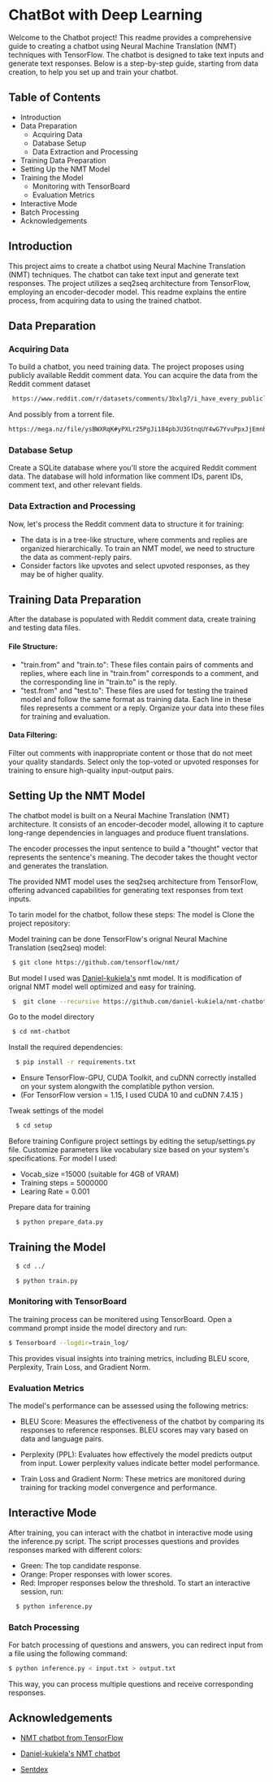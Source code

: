 
# ChatBot with Deep Learning
Welcome to the Chatbot project! This readme provides a comprehensive guide to creating a chatbot using Neural Machine Translation (NMT) techniques with TensorFlow. The chatbot is designed to take text inputs and generate text responses. Below is a step-by-step guide, starting from data creation, to help you set up and train your chatbot.

## Table of Contents
- Introduction  
- Data Preparation 
   - Acquiring Data
   - Database Setup 
   - Data Extraction and Processing 
- Training Data Preparation 
- Setting Up the NMT Model 
- Training the Model
   - Monitoring with TensorBoard 
   - Evaluation Metrics
- Interactive Mode 
- Batch Processing 
- Acknowledgements
## Introduction
This project aims to create a chatbot using Neural Machine Translation (NMT) techniques. The chatbot can take text input and generate text responses. The project utilizes a seq2seq architecture from TensorFlow, employing an encoder-decoder model. This readme explains the entire process, from acquiring data to using the trained chatbot.

## Data Preparation
 
### Acquiring Data
To build a chatbot, you need training data. The project proposes using publicly available Reddit comment data. You can acquire the data from the Reddit comment dataset <br/>
```bash
 https://www.reddit.com/r/datasets/comments/3bxlg7/i_have_every_publicly_available_reddit_comment/?st=j9udbxta&sh=69e4fee7
```

And possibly from a torrent file. <br/>
```bash
https://mega.nz/file/ysBWXRqK#yPXLr25PgJi184pbJU3GtnqUY4wG7YvuPpxJjEmnb9A
```

### Database Setup
Create a SQLite database where you'll store the acquired Reddit comment data. The database will hold information like comment IDs, parent IDs, comment text, and other relevant fields.

### Data Extraction and Processing
Now, let's process the Reddit comment data to structure it for training:

- The data is in a tree-like structure, where comments and replies are organized hierarchically. To train an NMT model, we need to structure the data as comment-reply pairs.
- Consider factors like upvotes and select upvoted responses, as they may be of higher quality.

## Training Data Preparation
After the database is populated with Reddit comment data, create training and testing data files.

#### File Structure:
- "train.from" and "train.to": These files contain pairs of comments and replies, where each line in "train.from" corresponds to a comment, and the corresponding line in "train.to" is the reply.
- "test.from" and "test.to": These files are used for testing the trained model and follow the same format as training data.
Each line in these files represents a comment or a reply. Organize your data into these files for training and evaluation.

#### Data Filtering:
Filter out comments with inappropriate content or those that do not meet your quality standards.
Select only the top-voted or upvoted responses for training to ensure high-quality input-output pairs.

## Setting Up the NMT Model

The chatbot model is built on a Neural Machine Translation (NMT) architecture. It consists of an encoder-decoder model, allowing it to capture long-range dependencies in languages and produce fluent translations.

The encoder processes the input sentence to build a "thought" vector that represents the sentence's meaning. The decoder takes the thought vector and generates the translation.

The provided NMT model uses the seq2seq architecture from TensorFlow, offering advanced capabilities for generating text responses from text inputs.

To tarin model for the chatbot, follow these steps:
The model is 
Clone the project repository:

Model training can be done TensorFlow's orignal Neural Machine Translation (seq2seq) model:
```bash
 $ git clone https://github.com/tensorflow/nmt/
```
But model I used was [Daniel-kukiela's](https://github.com/daniel-kukiela) nmt model.
It is modification of orignal NMT model well optimized and easy for training.


```bash
 $  git clone --recursive https://github.com/daniel-kukiela/nmt-chatbot
```

Go to the model directory

```bash
 $ cd nmt-chatbot
```

Install the required dependencies:

```bash
  $ pip install -r requirements.txt

```
- Ensure TensorFlow-GPU, CUDA Toolkit, and cuDNN correctly installed on your system alongwith the complatible python version. <br />
- (For TensorFlow version = 1.15, I used CUDA 10 and cuDNN 7.4.15 )

Tweak settings of the model

```bash
  $ cd setup

```
Before training Configure project settings by editing the setup/settings.py file. Customize parameters like vocabulary size based on your system's specifications.
For model I used:<br />
- Vocab_size =15000 (suitable for 4GB of VRAM) 
- Training steps = 5000000
- Learing Rate = 0.001

Prepare data for training

```bash
  $ python prepare_data.py

```

## Training the Model

```bash
  $ cd ../

```
```bash
  $ python train.py

```


### Monitoring with TensorBoard
The training process can be monitered using TensorBoard. Open a command prompt inside the model directory and run:

```bash
$ Tensorboard --logdir=train_log/

```
This provides visual insights into training metrics, including BLEU score, Perplexity, Train Loss, and Gradient Norm.

### Evaluation Metrics
The model's performance can be assessed using the following metrics:

- BLEU Score: Measures the effectiveness of the chatbot by comparing its responses to reference responses. BLEU scores may vary based on data and language pairs.

- Perplexity (PPL): Evaluates how effectively the model predicts output from input. Lower perplexity values indicate better model performance.

- Train Loss and Gradient Norm: These metrics are monitored during training for tracking model convergence and performance.
## Interactive Mode

After training, you can interact with the chatbot in interactive mode using the inference.py script. The script processes questions and provides responses marked with different colors:

- Green: The top candidate response.
- Orange: Proper responses with lower scores.
- Red: Improper responses below the threshold.
To start an interactive session, run:

```bash
  $ python inference.py


```
### Batch Processing
For batch processing of questions and answers, you can redirect input from a file using the following command:
 ```bash
$ python inference.py < input.txt > output.txt


```

This way, you can process multiple questions and receive corresponding responses.
## Acknowledgements

 - [NMT chatbot from TensorFlow](https://github.com/tensorflow/nmt)

 - [Daniel-kukiela's NMT chatbot](https://github.com/daniel-kukiela/nmt-chatbot)

 - [Sentdex ](https://www.youtube.com/channel/UCfzlCWGWYyIQ0aLC5w48gBQ)

